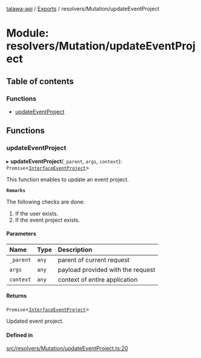 [talawa-api](../README.md) / [Exports](../modules.md) / resolvers/Mutation/updateEventProject

# Module: resolvers/Mutation/updateEventProject

## Table of contents

### Functions

- [updateEventProject](resolvers_Mutation_updateEventProject.md#updateeventproject)

## Functions

### updateEventProject

▸ **updateEventProject**(`_parent`, `args`, `context`): `Promise`<[`InterfaceEventProject`](../interfaces/models_EventProject.InterfaceEventProject.md)\>

This function enables to update an event project.

**`Remarks`**

The following checks are done:
1. If the user exists.
2. If the event project exists.

#### Parameters

| Name | Type | Description |
| :------ | :------ | :------ |
| `_parent` | `any` | parent of current request |
| `args` | `any` | payload provided with the request |
| `context` | `any` | context of entire application |

#### Returns

`Promise`<[`InterfaceEventProject`](../interfaces/models_EventProject.InterfaceEventProject.md)\>

Updated event project.

#### Defined in

[src/resolvers/Mutation/updateEventProject.ts:20](https://github.com/Nitya-Pasrija/talawa-api/blob/d3a6af9/src/resolvers/Mutation/updateEventProject.ts#L20)
